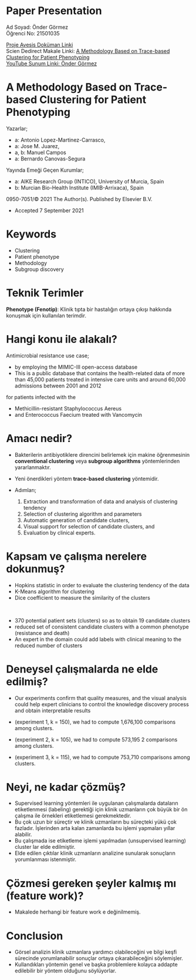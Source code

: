 # Paper Presentation

Ad Soyad: Önder Görmez  
Öğrenci No: 21501035

[Proje Avesis Doküman Linki](https://avesis.yildiz.edu.tr/resume/downloadfile/svarli?key=499737ad-8826-47cb-92b4-319b7ee32352)  
Scien Dedirect Makale Linki: [A Methodology Based on Trace-based​ Clustering for Patient Phenotyping](https://www.sciencedirect.com/science/article/pii/S0950705121007310)  
[YouTube Sunum Linki: Önder Görmez](https://www.youtube.com/watch?v=9nWkNp0wrH8)

# A Methodology Based on Trace-based​ Clustering for Patient Phenotyping

Yazarlar;
* a: Antonio Lopez-Martinez-Carrasco, 
* a: Jose M. Juarez,
* a, b: Manuel Campos
* a: Bernardo Canovas-Segura

Yayında Emeği Geçen Kurumlar;
* a: AIKE Research Group (INTICO), University of Murcia, Spain
* b: Murcian Bio-Health Institute (IMIB-Arrixaca), Spain

0950-7051/© 2021 The Author(s). Published by Elsevier B.V.
* Accepted 7 September 2021

# Keywords
* Clustering
* Patient phenotype
* Methodology
* Subgroup discovery

# Teknik Terimler
**Phenotype (Fenotip)**: Klinik tıpta bir hastalığın ortaya çıkışı hakkında konuşmak için kullanılan terimdir.

# Hangi konu ile alakalı?

Antimicrobial resistance use case;​
* by employing the MIMIC-III open-access database​
* This is a public database that contains the health-related data of more than 45,000 patients treated in intensive care units and around 60,000 admissions between 2001 and 2012​

for patients infected with the​
* Methicillin-resistant Staphylococcus Aereus​
* and Enterococcus Faecium treated with Vancomycin

# Amacı nedir?

* Bakterilerin antibiyotiklere direncini belirlemek için makine öğrenmesinin **conventional clustering** veya **subgroup algorithms** yöntemlerinden yararlanmaktır.

* Yeni önerdikleri yöntem **trace-based clustering** yöntemidir.
* Adımları;
  1) Extraction and transformation of data and analysis of clustering tendency
  2) Selection of clustering algorithm and parameters
  3) Automatic generation of candidate clusters,
  4) Visual support for selection of candidate clusters, and
  5) Evaluation by clinical experts.

# Kapsam ve çalışma nerelere dokunmuş?

* Hopkins statistic in order to evaluate the clustering tendency of the data​
* K-Means algorithm for clustering​
* Dice coefficient to measure the similarity of the clusters​

​
* 370 potential patient sets (clusters) so as to obtain 19 candidate clusters​
* reduced set of consistent candidate clusters with a common phenotype (resistance and death)​
* An expert in the domain could add labels with clinical meaning to the reduced number of clusters

# Deneysel çalışmalarda ne elde edilmiş?

* Our experiments confirm that quality measures, and the visual analysis could help expert clinicians to control the knowledge discovery process and obtain interpretable results​

* (experiment 1, k = 150), we had to compute 1,676,100 comparisons among clusters.​
* (experiment 2, k = 105), we had to compute 573,195 2 comparisons among clusters.​
* (experiment 3, k = 115), we had to compute 753,710 comparisons among clusters.

# Neyi, ne kadar çözmüş?

* Supervised learning yöntemleri ile uygulanan çalışmalarda dataların etiketlenmesi (labeling) gerektiği için klinik uzmanların çok büyük bir ön çalışma ile örnekleri etiketlemesi gerekmektedir.
* Bu çok uzun bir süreçtir ve klinik uzmanların bu süreçteki yükü çok fazladır. İşlerinden arta kalan zamanlarda bu işlemi yapmaları yıllar alabilir.
* Bu çalışmada ise etiketleme işlemi yapılmadan (unsupervised learning) cluster lar elde edilmiştir.
* Elde edilen çıktılar klinik uzmanların analizine sunularak sonuçların yorumlanması istenmiştir.

# Çözmesi gereken şeyler kalmış mı (feature work)?

* Makalede herhangi bir feature work e değinilmemiş.

# Conclusion

* Görsel analizin klinik uzmanlara yardımcı olabileceğini ve bilgi keşfi sürecinde yorumlanabilir sonuçlar ortaya çıkarabileceğini söylemişler.
* Kullandıkları yöntemin genel ve başka problemlere kolayca addapte edilebilir bir yöntem olduğunu söylüyorlar.
